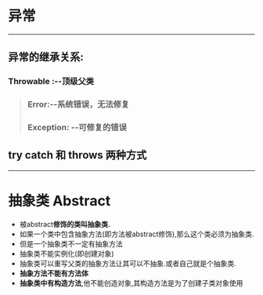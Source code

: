 # 异常

---

## 异常的继承关系:

### Throwable :--顶级父类

> ### Error:--系统错误，无法修复
>
> ### Exception: --可修复的错误



## try catch 和 throws 两种方式

---

# 抽象类 Abstract

* 被abstract**修饰的类叫抽象类.**
* 如果一个类中包含抽象方法(即方法被abstract修饰),那么这个类必须为抽象类.
* 但是一个抽象类不一定有抽象方法
* 抽象类不能实例化(即创建对象)
* 抽象类可以重写父类的抽象方法让其可以不抽象.或者自己就是个抽象类.
* **抽象方法不能有方法体**
* **抽象类中有构造方法**,他不能创造对象,其构造方法是为了创建子类对象使用


